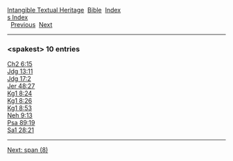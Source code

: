[Intangible Textual Heritage](../../index)  [Bible](../index) 
[Index](index)   
[s Index](_s_)  
  [Previous](c10737)  [Next](c10739) 

------------------------------------------------------------------------

### &lt;spakest&gt; 10 entries

[Ch2 6:15](../kjv/ch2006.htm#015)  
[Jdg 13:11](../kjv/jdg013.htm#011)  
[Jdg 17:2](../kjv/jdg017.htm#002)  
[Jer 48:27](../kjv/jer048.htm#027)  
[Kg1 8:24](../kjv/kg1008.htm#024)  
[Kg1 8:26](../kjv/kg1008.htm#026)  
[Kg1 8:53](../kjv/kg1008.htm#053)  
[Neh 9:13](../kjv/neh009.htm#013)  
[Psa 89:19](../kjv/psa089.htm#019)  
[Sa1 28:21](../kjv/sa1028.htm#021)  

------------------------------------------------------------------------

[Next: span (8)](c10739)
